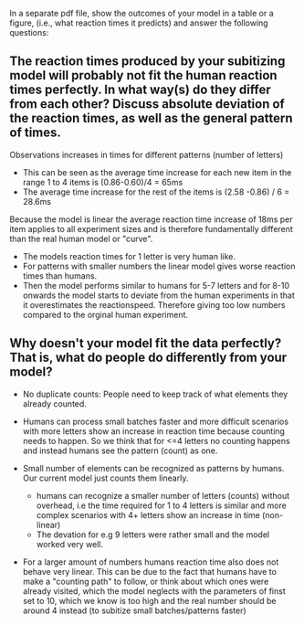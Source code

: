 In a separate pdf file, show the outcomes of your model in a table or a figure, (i.e., what reaction times it predicts) and answer the following questions: 


## The reaction times produced by your subitizing model will probably not fit the human reaction times perfectly. In what way(s) do they differ from each other? Discuss absolute deviation of the reaction times, as well as the general pattern of times.

Observations increases in times for different patterns (number of letters)
- This can be seen as the average time increase for each new item in the range 1 to 4 items is (0.86-0.60)/4 = 65ms
- The average time increase for the rest of the items is (2.58 -0.86) / 6 = 28.6ms

Because the model is linear the average reaction time increase of 18ms per item applies to all experiment sizes and is therefore fundamentally different than the real human model or "curve".

- The models reaction times for 1 letter is very human like.
- For patterns with smaller numbers the linear model gives worse reaction times than humans. 
- Then the model performs similar to humans for 5-7 letters and for 8-10 onwards the model starts to deviate from the human experiments in that it overestimates the reactionspeed. Therefore giving too low numbers compared to the orginal human experiment.  

## Why doesn't your model fit the data perfectly? That is, what do people do differently from your model?

- No duplicate counts: People need to keep track of what elements they already counted. 
- Humans can process small batches faster and more difficult scenarios with more letters show an increase in reaction time because counting needs to happen. So we think that for <=4 letters no counting happens and instead humans see the pattern (count) as one. 

- Small number of elements can be recognized as patterns by humans. Our current model just counts them linearly.
  - humans can recognize a smaller number of letters (counts) without overhead, i.e the time required for 1 to 4 letters is similar and more complex scenarios with 4+ letters show an increase in time (non-linear)
  - The devation for e.g 9 letters were rather small and the model worked very well. 

- For a larger amount of numbers humans reaction time also does not behave very linear. This can be due to the fact that humans have to make a "counting path" to follow, or think about which ones were already visited, which the model neglects with the parameters of finst set to 10, which we know is too high and the real number should be around 4 instead (to subitize small batches/patterns faster)

